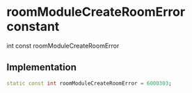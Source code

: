 


# roomModuleCreateRoomError constant







int const roomModuleCreateRoomError
  







## Implementation

```dart
static const int roomModuleCreateRoomError = 6000303;
```







